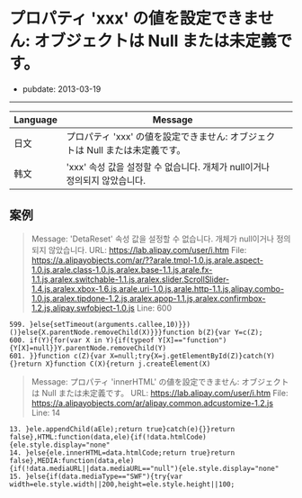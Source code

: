 
# プロパティ 'xxx' の値を設定できません: オブジェクトは Null または未定義です。

- pubdate: 2013-03-19

------

| Language | Message                                                                       |   |
|----------|-------------------------------------------------------------------------------|---|
| 日文     | プロパティ 'xxx' の値を設定できません: オブジェクトは Null または未定義です。 |   |
| 韩文     | 'xxx' 속성 값을 설정할 수 없습니다. 개체가 null이거나 정의되지 않았습니다.    |   |

## 案例

> Message: 'DetaReset' 속성 값을 설정할 수 없습니다. 개체가 null이거나 정의되지 않았습니다.
> URL: https://lab.alipay.com/user/i.htm
> File: https://a.alipayobjects.com/ar/??arale.tmpl-1.0.js,arale.aspect-1.0.js,arale.class-1.0.js,aralex.base-1.1.js,arale.fx-1.1.js,aralex.switchable-1.1.js,aralex.slider.ScrollSlider-1.4.js,aralex.xbox-1.6.js,arale.uri-1.0.js,arale.http-1.1.js,alipay.combo-1.0.js,aralex.tipdone-1.2.js,aralex.apop-1.1.js,aralex.confirmbox-1.2.js,alipay.swfobject-1.0.js
> Line: 600

    599. }else{setTimeout(arguments.callee,10)}})()}else{X.parentNode.removeChild(X)}}}function b(Z){var Y=c(Z);
    600. if(Y){for(var X in Y){if(typeof Y[X]=="function"){Y[X]=null}}Y.parentNode.removeChild(Y)
    601. }}function c(Z){var X=null;try{X=j.getElementById(Z)}catch(Y){}return X}function C(X){return j.createElement(X)


> Message: プロパティ 'innerHTML' の値を設定できません: オブジェクトは Null または未定義です。
> URL: https://lab.alipay.com/user/i.htm
> File: https://a.alipayobjects.com/ar/alipay.common.adcustomize-1.2.js
> Line: 14

    13. }ele.appendChild(aEle);return true}catch(e){}}return false},HTML:function(data,ele){if(!data.htmlCode){ele.style.display="none"
    14. }else{ele.innerHTML=data.htmlCode;return true}return false},MEDIA:function(data,ele){if(!data.mediaURL||data.mediaURL=="null"){ele.style.display="none"
    15. }else{if(data.mediaType=="SWF"){try{var width=ele.style.width||200,height=ele.style.height||100;
